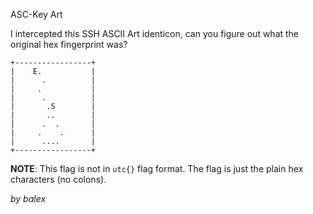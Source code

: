 ASC-Key Art

I intercepted this SSH ASCII Art identicon, can you figure out what the original hex fingerprint was?

```
+-----------------+
|    E.           |
|      .          |
|     .           |
|      .          |
|       .S        |
|       ..        |
|      .  .       |
|     .    .      |
|      ....       |
+-----------------+
```

**NOTE**: This flag is not in `utc{}` flag format. The flag is just the plain hex characters (no colons).

_by balex_
